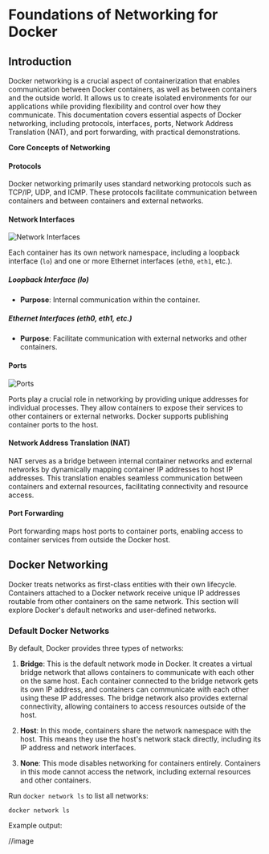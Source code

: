 # Foundations of Networking for Docker

##   Introduction 
Docker networking is a crucial aspect of containerization that enables communication between Docker containers, as well as between containers and the outside world. It allows us to create isolated environments for our applications while providing flexibility and control over how they communicate. This documentation covers essential aspects of Docker networking, including protocols, interfaces, ports, Network Address Translation (NAT), and port forwarding, with practical demonstrations.

**Core Concepts of Networking**

#### Protocols

Docker networking primarily uses standard networking protocols such as TCP/IP, UDP, and ICMP. These protocols facilitate communication between containers and between containers and external networks.

#### Network Interfaces

![Network Interfaces](image_link)

Each container has its own network namespace, including a loopback interface (`lo`) and one or more Ethernet interfaces (`eth0`, `eth1`, etc.).

##### Loopback Interface (lo)

- **Purpose**: Internal communication within the container.

##### Ethernet Interfaces (eth0, eth1, etc.)

- **Purpose**: Facilitate communication with external networks and other containers.

#### Ports

![Ports](image_link)

Ports play a crucial role in networking by providing unique addresses for individual processes. They allow containers to expose their services to other containers or external networks. Docker supports publishing container ports to the host.

#### Network Address Translation (NAT)

NAT serves as a bridge between internal container networks and external networks by dynamically mapping container IP addresses to host IP addresses. This translation enables seamless communication between containers and external resources, facilitating connectivity and resource access.

#### Port Forwarding

Port forwarding maps host ports to container ports, enabling access to container services from outside the Docker host.

## Docker Networking

Docker treats networks as first-class entities with their own lifecycle. Containers attached to a Docker network receive unique IP addresses routable from other containers on the same network. This section will explore Docker's default networks and user-defined networks.

### Default Docker Networks

By default, Docker provides three types of networks:

1. **Bridge**: This is the default network mode in Docker. It creates a virtual bridge network that allows containers to communicate with each other on the same host. Each container connected to the bridge network gets its own IP address, and containers can communicate with each other using these IP addresses. The bridge network also provides external connectivity, allowing containers to access resources outside of the host.

2. **Host**: In this mode, containers share the network namespace with the host. This means they use the host's network stack directly, including its IP address and network interfaces.

3. **None**:  This mode disables networking for containers entirely. Containers in this mode cannot access the network, including external resources and other containers.

Run `docker network ls` to list all networks:

```shell
docker network ls
```

Example output:

//image


